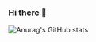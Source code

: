 ### Hi there 👋

![Anurag's GitHub stats](https://github-readme-stats.vercel.app/api?username=lycamnguyen&hide=contribs,prs)

